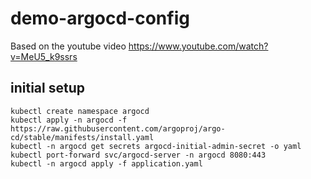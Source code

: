 # demo-argocd-config

Based on the youtube video https://www.youtube.com/watch?v=MeU5_k9ssrs 

## initial setup
```
kubectl create namespace argocd
kubectl apply -n argocd -f https://raw.githubusercontent.com/argoproj/argo-cd/stable/manifests/install.yaml
kubectl -n argocd get secrets argocd-initial-admin-secret -o yaml
kubectl port-forward svc/argocd-server -n argocd 8080:443
kubectl -n argocd apply -f application.yaml
```
